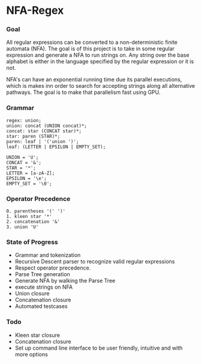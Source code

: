 # NFA-Regex

### Goal
All regular expressions can be converted to a non-deterministic finite automata (NFA). The
goal is of this project is to take in some regular expression and generate a NFA to run
strings on. Any string over the base alphabet is either in the language specified by
the regular expression or it is not.  

NFA's can have an exponential running time due its parallel executions, which is makes inn order to search for accepting strings along all alternative pathways. The goal is to make that parallelism fast using GPU.

### Grammar
```
regex: union;
union: concat (UNION concat)*;
concat: star (CONCAT star)*;
star: paren (STAR)*;
paren: leaf | '('union ')';
leaf: (LETTER | EPSILON | EMPTY_SET);

UNION = 'U';
CONCAT = '&';
STAR = '*';
LETTER = [a-zA-Z];
EPSILON = '\e';
EMPTY_SET = '\0';
```
### Operator Precedence
```
0. parentheses '(' ')'
1. kleen star '*'
2. concatenation '&'
3. union 'U'
```

### State of Progress

- Grammar and tokenization
- Recursive Descent parser to recognize valid regular expressions
- Respect operator precedence. 
- Parse Tree generation 
- Generate NFA by walking the Parse Tree
- execute strings on NFA
- Union closure
- Concatenation closure
- Automated testcases

### Todo
- Kleen star closure
- Concatenation closure
- Set up command line interface to be user friendly, intuitive and with more options 
